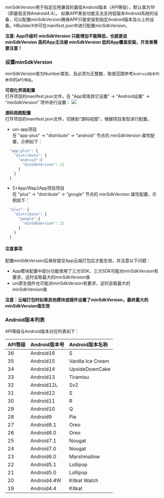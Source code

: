 minSdkVersion用于指定应用兼容的最低Android版本（API等级），默认值为19（即最低支持Android4.4）。
如果APP某些功能无法支持低版本Android系统的设备，可以配置minSdkVersion确保APP只能安装到指定Android版本及以上的设备。HBuilderX中可在manifest.json中进行配置minSdkVersion。

**️注意: App升级时 minSdkVersion 只能增加不能降低，也就是说 minSdkVersion 高的App无法被 minSdkVersion 低的App覆盖安装，开发者需要注意！**

### 设置minSdkVersion  
minSdkVersion值为Number类型，且必须为正整数，取值范围参考`Android版本列表`中的`API等级`。

**可视化界面配置**  
打开项目的manifest.json文件，在 “App常用其它设置” -> “Android设置” -> “minSdkVersion” 项中进行设置：
![](https://native-res.dcloud.net.cn/images/uniapp/others/minsdkversion.png)

**源码视图配置**  
打开项目的manifest.json文件，切换到“源码视图”，根据项目类型进行配置。  


- uni-app项目  
在 "app-plus" -> "distribute" -> "android" 节点的 minSdkVersion 属性配置，示例如下：
``` js
  "app-plus": {
    "distribute": {
      "android":{
        "minSdkVersion": 21
      }
    }
  }
```

- 5+App/Wap2App项目项目  
在 "plus" -> "distribute" -> "google" 节点的 minSdkVersion 属性配置，示例如下：
```javascript
  "plus": {
    "distribute": {
      "google":{
        "minSdkVersion": 21
      }
    }
  }
```

#### 注意事项  
配置minSdkVersion后保存提交App云端打包后才能生效，并注意以下问题：
- App模块配置中部分功能使用了三方SDK，三方SDK可能对minSdkVersion有要求，这时会取最大的minSdkVersion值
- uni原生插件也可能对minSdkVersion有要求，这时会取最大的minSdkVersion值

**注意：云端打包时如果其他模块或插件设置了minSdkVersion，最终最大的minSdkVersion值生效**


### Android版本列表  
API等级与Android版本对应列表如下：  

| API等级 | Android版本号 | Android版本名称 |  
| :-- | :-- | :-- |  
| 36 | Android16 | S |  
| 35 | Android15 | Vanilla Ice Cream |  
| 34 | Android14 | UpsideDownCake |  
| 33 | Android13 | Tiramisu |  
| 32 | Android12L | Sv2 |  
| 31 | Android12 | S |  
| 30 | Android11 | R |  
| 29 | Android10 | Q |  
| 28 | Android9 | Pie |  
| 27 | Android8.1 | Oreo |  
| 26 | Android8.0 | Oreo |  
| 25 | Android7.1 | Nougat |  
| 24 | Android7.0 | Nougat |  
| 23 | Android6.0 | Marshmallow |  
| 22 | Android5.1 | Lollipop |  
| 21 | Android5.0 | Lollipop |  
| 20 | Android4.4W | Kitkat Watch |  
| 19 | Android4.4 | Kitkat |  

